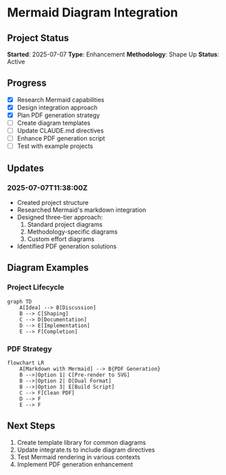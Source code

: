# Mermaid Diagram Integration

## Project Status

**Started**: 2025-07-07 **Type**: Enhancement **Methodology**: Shape Up
**Status**: Active

## Progress

- [x] Research Mermaid capabilities
- [x] Design integration approach
- [x] Plan PDF generation strategy
- [ ] Create diagram templates
- [ ] Update CLAUDE.md directives
- [ ] Enhance PDF generation script
- [ ] Test with example projects

## Updates

### 2025-07-07T11:38:00Z

- Created project structure
- Researched Mermaid's markdown integration
- Designed three-tier approach:
  1. Standard project diagrams
  2. Methodology-specific diagrams
  3. Custom effort diagrams
- Identified PDF generation solutions

## Diagram Examples

### Project Lifecycle

```mermaid
graph TD
    A[Idea] --> B[Discussion]
    B --> C[Shaping]
    C --> D[Documentation]
    D --> E[Implementation]
    E --> F[Completion]
```

### PDF Strategy

```mermaid
flowchart LR
    A[Markdown with Mermaid] --> B{PDF Generation}
    B -->|Option 1| C[Pre-render to SVG]
    B -->|Option 2| D[Dual Format]
    B -->|Option 3| E[Build Script]
    C --> F[Clean PDF]
    D --> F
    E --> F
```

## Next Steps

1. Create template library for common diagrams
2. Update integrate.ts to include diagram directives
3. Test Mermaid rendering in various contexts
4. Implement PDF generation enhancement
